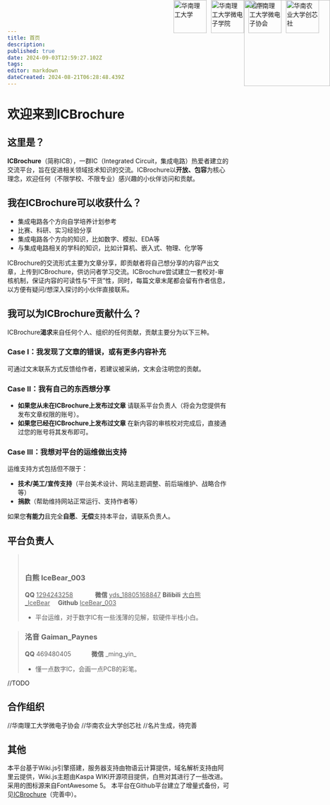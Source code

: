```yaml
---
title: 首页
description: 
published: true
date: 2024-09-03T12:59:27.102Z
tags: 
editor: markdown
dateCreated: 2024-08-21T06:28:48.439Z
---
```


# 欢迎来到ICBrochure
<div>
     <img src="https://s2.loli.net/2024/09/03/bMoke5j132DEctq.webp" alt="华南理工大学" style="position: absolute; top: 0; right: 280px; width: 75px; height: 75px;">
     <img src="https://s2.loli.net/2024/09/03/C7tJsLMqmPOyo4k.webp" alt="华南理工大学微电子学院" style="position: absolute; top: 0; right: 195px; width: 75px; height: 75px;">
  	 <img src="https://s2.loli.net/2024/09/03/C7tJsLMqmPOyo4k.webp https://s2.loli.net/2024/09/03/C7tJsLMqmPOyo4k.webp" alt="华南理工大学微电子协会" style="position: absolute; top: 0; right: 110px; width: 75px; height: 75px;">
     <img src="https://s2.loli.net/2024/09/03/C7tJsLMqmPOyo4k.webp https://s2.loli.net/2024/09/03/OfmnDNJQiqHajgr.jpg" alt="华南农业大学创芯社" style="position: absolute; top: 0; right: 25px; width: 75px; height: 75px;">
</div>

## 这里是？
**ICBrochure**（简称ICB），一群IC（Integrated Circuit，集成电路）热爱者建立的交流平台，旨在促进相关领域技术知识的交流。ICBrochure以**开放、包容**为核心理念，欢迎任何（不限学校、不限专业）感兴趣的小伙伴访问和贡献。
## 我在ICBrochure可以收获什么？
- 集成电路各个方向自学培养计划参考
- 比赛、科研、实习经验分享
- 集成电路各个方向的知识，比如数字、模拟、EDA等
- 与集成电路相关的学科的知识，比如计算机、嵌入式、物理、化学等

ICBrochure的交流形式主要为文章分享，即贡献者将自己想分享的内容产出文章，上传到ICBrochure，供访问者学习交流。ICBrochure尝试建立一套校对-审核机制，保证内容的可读性与“干货”性，同时，每篇文章末尾都会留有作者信息，以方便有疑问/想深入探讨的小伙伴直接联系。
## 我可以为ICBrochure贡献什么？
ICBrochure**渴求**来自任何个人、组织的任何贡献，贡献主要分为以下三种。
### Case I：我发现了文章的错误，或有更多内容补充
可通过文末联系方式反馈给作者，若建议被采纳，文末会注明您的贡献。
### Case II：我有自己的东西想分享
- **如果您从未在ICBrochure上发布过文章**
请联系平台负责人（将会为您提供有发布文章权限的账号）。
- **如果您已经在ICBrochure上发布过文章**
在新内容的审核校对完成后，直接通过您的账号将其发布即可。
### Case III：我想对平台的运维做出支持
运维支持方式包括但不限于：
- **技术/美工/宣传支持**（平台美术设计、网站主题调整、前后端维护、战略合作等）
- **捐款**（帮助维持网站正常运行、支持作者等）

如果您**有能力**且完全**自愿**、**无偿**支持本平台，请联系负责人。
## 平台负责人
> <img src="https://s2.loli.net/2024/09/03/g7JEaowHsvymSYl.jpg" alt="白熊" style="position: absolute; top: 0; right: 0px; width: 195px; height: 195px;">
> <br>
> 
> ### 白熊 IceBear_003
> 
> <i class="fab fa-qq fa-sm"></i> **QQ** <u>1294243258</u> &emsp;&emsp;&emsp;<i class="fab fa-weixin fa-sm"></i> **微信** <u>yds_18805168847</u>
> <i class="fas fa-podcast fa-sm"></i> **Bilibili** <u>大白熊_IceBear</u>&emsp;<i class="fab fa-github fa-sm"></i> **Github** <u>IceBear_003</u>
> 
> - 平台运维，对于数字IC有一些浅薄的见解，软硬件半栈小白。
> &emsp;
> &emsp;


> <p> </p>
> 
> ### 洺音 Gaiman_Paynes
> 
> **QQ** 469480405 &emsp;&emsp;&emsp;**微信** \_ming_yin_
> 
> - 懂一点数字IC，会画一点PCB的彩笔。

//TODO
## 合作组织

//华南理工大学微电子协会
//华南农业大学创芯社
//名片生成，待完善

## 其他
本平台基于Wiki.js引擎搭建，服务器支持由物语云计算提供，域名解析支持由阿里云提供，Wiki.js主题由Kaspa WIKI开源项目提供，白熊对其进行了一些改进。采用的图标源来自FontAwesome 5。
本平台在Github平台建立了增量式备份，可见<a href="https://github.com/IceBear003/ICBrochure">ICBrochure</a>（完善中）。